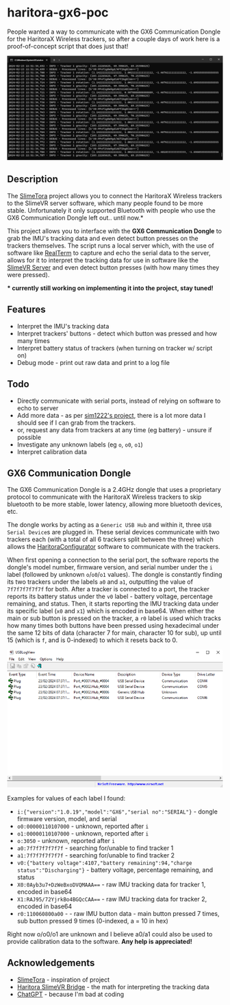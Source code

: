 # haritora-gx6-poc
People wanted a way to communicate with the GX6 Communication Dongle for the HaritoraX Wireless trackers, so after a couple days of work here is a proof-of-concept script that does just that!<br>

![Showcase of the script, showing the interpreted IMU tracking data from the dongle for tracker 1](showcase.png)

## Description
The [SlimeTora](https://github.com/OCSYT/SlimeTora) project allows you to connect the HaritoraX Wireless trackers to the SlimeVR server software, which many people found to be more stable. Unfortunately it only supported Bluetooth with people who use the GX6 Communication Dongle left out.. until now.*

This project allows you to interface with the **GX6 Communication Dongle** to grab the IMU's tracking data and even detect button presses on the trackers themselves. The script runs a local server which, with the use of software like [RealTerm](https://sourceforge.net/projects/realterm/) to capture and echo the serial data to the server, allows for it to interpret the tracking data for use in software like the [SlimeVR Server](https://github.com/SlimeVR/SlimeVR-Server) and even detect button presses (with how many times they were pressed).

**\* currently still working on implementing it into the project, stay tuned!**

## Features
- Interpret the IMU's tracking data
- Interpret trackers' buttons - detect which button was pressed and how many times
- Interpret battery status of trackers (when turning on tracker w/ script on)
- Debug mode - print out raw data and print to a log file

## Todo
- Directly communicate with serial ports, instead of relying on software to echo to server
- Add more data - as per [sim1222's project](https://github.com/sim1222/haritorax-slimevr-bridge/blob/master/src/haritora.rs), there is a lot more data I should see if I can grab from the trackers.
- or, request any data from trackers at any time (eg battery) - unsure if possible
- Investigate any unknown labels (eg `o`, `o0`, `o1`)
- Interpret calibration data

## GX6 Communication Dongle
<spoiler>The GX6 Communication Dongle is a 2.4GHz dongle that uses a proprietary protocol to communicate with the HaritoraX Wireless trackers to skip bluetooth to be more stable, lower latency, allowing more bluetooth devices, etc.

The dongle works by acting as a `Generic USB Hub` and within it, three `USB Serial Device`s are plugged in. These serial devices communicate with two trackers each (with a total of all 6 trackers split between the three) which allows the [HaritoraConfigurator](https://shop.shiftall.net/en-us/products/haritoraconfigurator-global) software to communicate with the trackers.

When first opening a connection to the serial port, the software reports the dongle's model number, firmware version, and serial number under the `i` label (followed by unknown `o`/`o0`/`o1` values). The dongle is constantly finding its two trackers under the labels `a0` and `a1`, outputting the value of `7f7f7f7f7f7f` for both. After a tracker is connected to a port, the tracker reports its battery status under the `v0` label - battery voltage, percentage remaining, and status. Then, it starts reporting the IMU tracking data under its specific label (`x0` and `x1`) which is encoded in base64. When either the main or sub button is pressed on the tracker, a `r0` label is used which tracks how many times both buttons have been pressed using hexadecimal under the same 12 bits of data (character 7 for main, character 10 for sub), up until 15 (which is `f`, and is 0-indexed) to which it resets back to 0.

![USBLogView window showing a "Generic USB Hub" and three "USB Serial Devices" plugged in](usblogview.png)

Examples for values of each label I found:
- `i:{"version":"1.0.19","model":"GX6","serial no":"SERIAL"}` - dongle firmware version, model, and serial
- `o0:00000110107000` - unknown, reported after `i`
- `o1:00000110107000` - unknown, reported after `i`
- `o:3050` - unknown, reported after `i`
- `a0:7f7f7f7f7f7f` - searching for/unable to find tracker 1
- `a1:7f7f7f7f7f7f` - searching for/unable to find tracker 2
- `v0:{"battery voltage":4107,"battery remaining":94,"charge status":"Discharging"}` - battery voltage, percentage remaining, and status
- `X0:0Ayb3u7+DzWeBxoDVQMAAA==` - raw IMU tracking data for tracker 1, encoded in base64
- `X1:RAJ95/72YjrkBo4BGQcCAA==` - raw IMU tracking data for tracker 2, encoded in base64
- `r0:110060800a00` -  - raw IMU button data - main button pressed 7 times, sub button pressed 9 times (0-indexed, a = 10 in hex)

Right now o/o0/o1 are unknown and I believe a0/a1 could also be used to provide calibration data to the software. **Any help is appreciated!**

## Acknowledgements
* [SlimeTora](https://github.com/OCSYT/SlimeTora) - inspiration of project
* [Haritora SlimeVR Bridge](https://github.com/sim1222/haritorax-slimevr-bridge/) - the math for interpreting the tracking data
* [ChatGPT](https://chat.openai.com) - because I'm bad at coding
